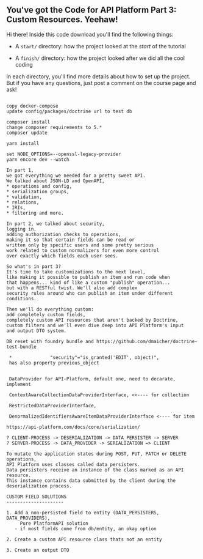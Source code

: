 ## You've got the Code for API Platform Part 3: Custom Resources. Yeehaw!

Hi there! Inside this code download you'll find the following things:

* A `start/` directory: how the project looked at the *start* of the tutorial

* A `finish/` directory: how the project looked after we did all the cool coding

In each directory, you'll find more details about how to set up the project.
But if you have any questions, just post a comment on the course page and
ask!
```

copy docker-compose
update config/packages/doctrine url to test db 

composer install
change composer requirements to 5.*
composer update

yarn install

set NODE_OPTIONS=--openssl-legacy-provider
yarn encore dev --watch

In part 1, 
we got everything we needed for a pretty sweet API. 
We talked about JSON-LD and OpenAPI, 
* operations and config, 
* serialization groups, 
* validation, 
* relations, 
* IRIs, 
* filtering and more.

In part 2, we talked about security, 
logging in, 
adding authorization checks to operations,
making it so that certain fields can be read or
written only by specific users and some pretty serious
work related to custom normalizers for even more control
over exactly which fields each user sees.

So what's in part 3?
It's time to take customizations to the next level,
like making it possible to publish an item and run code when 
that happens... kind of like a custom "publish" operation... 
but with a RESTful twist. We'll also add complex 
security rules around who can publish an item under different conditions.
 
Then we'll do everything custom: 
add completely custom fields, 
completely custom API resources that aren't backed by Doctrine,
custom filters and we'll even dive deep into API Platform's input 
and output DTO system.

DB reset with foundry bundle and https://github.com/dmaicher/doctrine-test-bundle

 *              "security"="is_granted('EDIT', object)",
 has also property previous_object
 
 
 DataProvider for API-Platform, default one, need to decarate, implement
 
 ContextAwareCollectionDataProviderInterface, <<---- for collection
  
 RestrictedDataProviderInterface, 
 
 DenormalizedIdentifiersAwareItemDataProviderInterface <---- for item

https://api-platform.com/docs/core/serialization/

? CLIENT-PROCESS -> DESERIALIZATION -> DATA_PERSISTER -> SERVER
? SERVER-PROCESS -> DATA_PROVIDER -> SERIALIZATION => CLIENT

To mutate the application states during POST, PUT, PATCH or DELETE operations, 
API Platform uses classes called data persisters. 
Data persisters receive an instance of the class marked as an API resource.
This instance contains data submitted by the client during the deserialization process.

CUSTOM FIELD SOLUTIONS
---------------------

1. Add a non-persisted field to entity (DATA_PERSISTERS, DATA_PROVIDERS), 
     Pure PlatformAPI solution 
   - if most fields come from db/entity, an okay option

2. Create a custom API resource class thats not an entity

3. Create an output DTO


 
```
